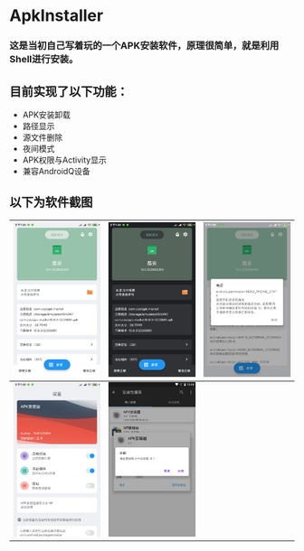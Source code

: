 # ApkInstaller

### 这是当初自己写着玩的一个APK安装软件，原理很简单，就是利用Shell进行安装。

## 目前实现了以下功能：

- APK安装卸载
- 路径显示
- 源文件删除
- 夜间模式
- APK权限与Activity显示
- 兼容AndroidQ设备

## 以下为软件截图

|  ![ApkInstaller 截图](screenshot/1.jpg)  | ![ApkInstaller 截图](screenshot/2.jpg)  |  ![ApkInstaller 截图](screenshot/3.jpg)  |
| :----: | :----: | :----: |
| ![ApkInstaller 截图](screenshot/4.jpg) | ![ApkInstaller 截图](screenshot/5.png) |  |